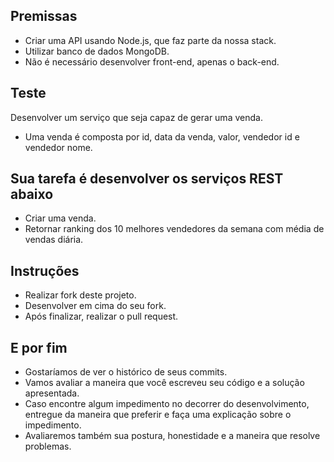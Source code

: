 ## Premissas
- Criar uma API usando Node.js, que faz parte da nossa stack.
- Utilizar banco de dados MongoDB.
- Não é necessário desenvolver front-end, apenas o back-end.

## Teste
Desenvolver um serviço que seja capaz de gerar uma venda.
- Uma venda é composta por id, data da venda, valor, vendedor id e vendedor nome.

## Sua tarefa é desenvolver os serviços REST abaixo
- Criar uma venda.
- Retornar ranking dos 10 melhores vendedores da semana com média de vendas diária.

## Instruções
- Realizar fork deste projeto.
- Desenvolver em cima do seu fork.
- Após finalizar, realizar o pull request.

## E por fim
- Gostaríamos de ver o histórico de seus commits.
- Vamos avaliar a maneira que você escreveu seu código e a solução apresentada.
- Caso encontre algum impedimento no decorrer do desenvolvimento, entregue da maneira que preferir e faça uma explicação sobre o impedimento.
- Avaliaremos também sua postura, honestidade e a maneira que resolve problemas.
